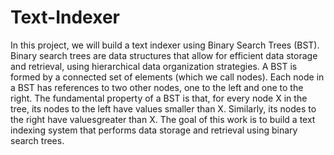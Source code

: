 # Text-Indexer
In this project, we will build a text indexer using Binary Search Trees (BST). Binary search trees are data structures that allow for efficient data storage and retrieval, using hierarchical data organization strategies. A BST is formed by a connected set of elements (which we call nodes). Each node in a BST has references to two other nodes, one to the left and one to the right.
The fundamental property of a BST is that, for every node X in the tree, its nodes to the left have values ​​smaller than X. Similarly, its nodes to the right have values ​​greater than X.
The goal of this work is to build a text indexing system that performs data storage and retrieval using binary search trees.
